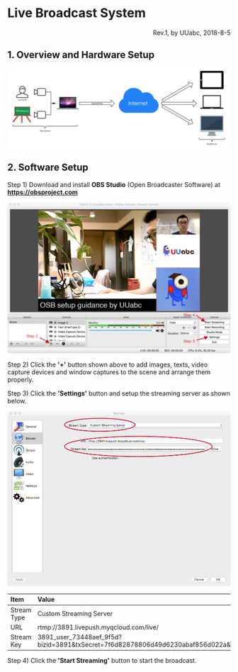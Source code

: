 # Live Broadcast System

<p align=right>Rev.1, by UUabc, 2018-8-5</p>

## 1. Overview and Hardware Setup
![overview](0.png)

## 2. Software Setup
Step 1) Download and install **OBS Studio** (Open Broadcaster Software) at **<https://obsproject.com>**

![obs](1-1.png)

Step 2) Click the **'+'** button shown above to add images, texts, video capture devices and window captures to the scene and arrange them properly.

Step 3) Click the **'Settings'** button and setup the streaming server as shown below.

![stream](2-2.png)

Item | Value
|:--- |:---|
Stream Type | Custom Streaming Server
URL | rtmp://3891.livepush.myqcloud.com/live/
Stream Key | 3891_user_73448aef_9f5d?bizid=3891&txSecret=7f6d82878806d49d6230abaf856d022a&txTime=5B6D3B81

Step 4) Click the **'Start Streaming'** button to start the broadcast.